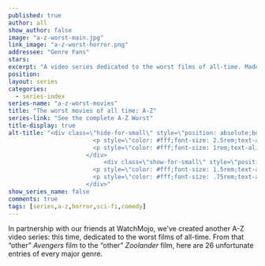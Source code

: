 ```yaml
---
published: true
author: all
show_author: false
image: "a-z-worst-main.jpg"
link_image: "a-z-worst-horror.png"
addressee: "Genre Fans"
stars: 
excerpt: "A video series dedicated to the worst films of all-time. Made In partnership with our friends at WatchMojo."
position: 
layout: series
categories:
  - series-index
series-name: "a-z-worst-movies"
title: "The worst movies of all time: A-Z"
series-link: "See the complete A-Z Worst"
title-display: true
alt-title: "<div class=\"hide-for-small\" style=\"position: absolute;bottom: -1rem;width:100%;\">
	                  	<p style=\"color: #fff;font-size: 2.5rem;text-align: center;width: 100%;font-weight: 800;margin:0\"><span style=\"font-weight:300\">The</span> worst movies <span style=\"font-weight:300\">of all time</span></p>
	                    <p style=\"color: #fff;font-size: 1rem;text-align: center;width: 100%;font-weight: 400;font-family: Georgia,serif;margin:0; font-style: italic;\">A video series by Dear Cast & Crew</p>
	                  </div>
                           <div class=\"show-for-small\" style=\"position: absolute;bottom: -0.5rem;width:100%;\">
	                  	<p style=\"color: #fff;font-size: 1.5rem;text-align: center;width: 100%;font-weight: 800;margin:0\"><span style=\"font-weight:300\">The</span> worst movies <span style=\"font-weight:300\">of all time</span></p>
	                    <p style=\"color: #fff;font-size: .75rem;text-align: center;width: 100%;font-weight: 400;font-family: Georgia,serif;margin:0; font-style: italic;\">A video series by Dear Cast & Crew</p>
	                  </div>"
show_series_name: false
comments: true
tags: [series,a-z,horror,sci-fi,comedy]
---
```

In partnership with our friends at WatchMojo, we’ve created another A-Z video series: this time, dedicated to the worst films of all-time. From that  “other” *Avengers* film to the “other” *Zoolander* film, here are 26 unfortunate entries of every major genre.